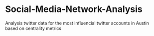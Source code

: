 # Social-Media-Network-Analysis
Analysis twitter data for the most influencial twitter accounts in Austin based on centrality metrics
